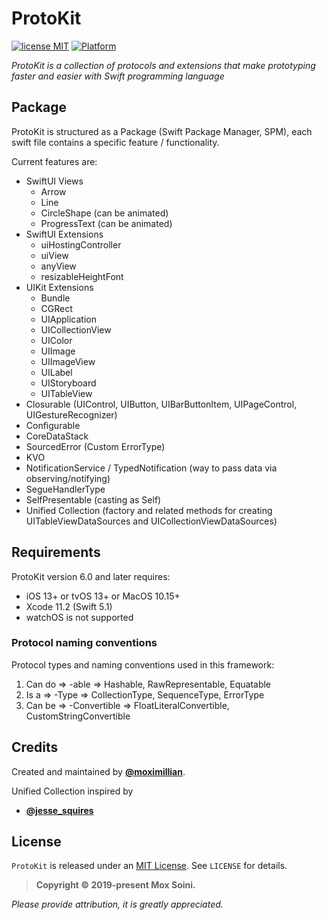 
# ProtoKit
 [![license MIT](https://img.shields.io/badge/license-MIT-000000.svg)][mitLink] [![Platform](https://img.shields.io/badge/platform-iOS-lightgray.svg)][docsLink]

*ProtoKit is a collection of protocols and extensions that make prototyping faster and easier with Swift programming language*

## Package

ProtoKit is structured as a Package (Swift Package Manager, SPM), each swift file contains a specific feature / functionality. 

Current features are:
  * SwiftUI Views
    * Arrow
    * Line
    * CircleShape (can be animated)
    * ProgressText (can be animated)
  * SwiftUI Extensions
    * uiHostingController
    * uiView
    * anyView
    * resizableHeightFont
  * UIKit Extensions
    * Bundle
    * CGRect
    * UIApplication
    * UICollectionView
    * UIColor
    * UIImage
    * UIImageView
    * UILabel
    * UIStoryboard
    * UITableView
  * Closurable (UIControl, UIButton, UIBarButtonItem, UIPageControl, UIGestureRecognizer)
  * Configurable
  * CoreDataStack
  * SourcedError (Custom ErrorType)
  * KVO
  * NotificationService / TypedNotification (way to pass data via observing/notifying)
  * SegueHandlerType
  * SelfPresentable (casting as Self)
  * Unified Collection (factory and related methods for creating UITableViewDataSources and UICollectionViewDataSources)

## Requirements

ProtoKit version 6.0 and later requires:
* iOS 13+ or tvOS 13+ or MacOS 10.15+
* Xcode 11.2 (Swift 5.1)
* watchOS is not supported


### Protocol naming conventions

Protocol types and naming conventions used in this framework:
  1. Can do => -able        => Hashable, RawRepresentable, Equatable
  2. Is a   => -Type        => CollectionType, SequenceType, ErrorType
  3. Can be => -Convertible => FloatLiteralConvertible, CustomStringConvertible


## Credits

Created and maintained by [**@moximillian**](https://twitter.com/moximillian).

Unified Collection inspired by 
* **[@jesse_squires](https://twitter.com/jesse_squires)**


## License

`ProtoKit` is released under an [MIT License][mitLink]. See `LICENSE` for details.

>**Copyright &copy; 2019-present Mox Soini.**

*Please provide attribution, it is greatly appreciated.*


[docsLink]:http://github.com/moximillian/ProtoKit
[mitLink]:http://opensource.org/licenses/MIT
